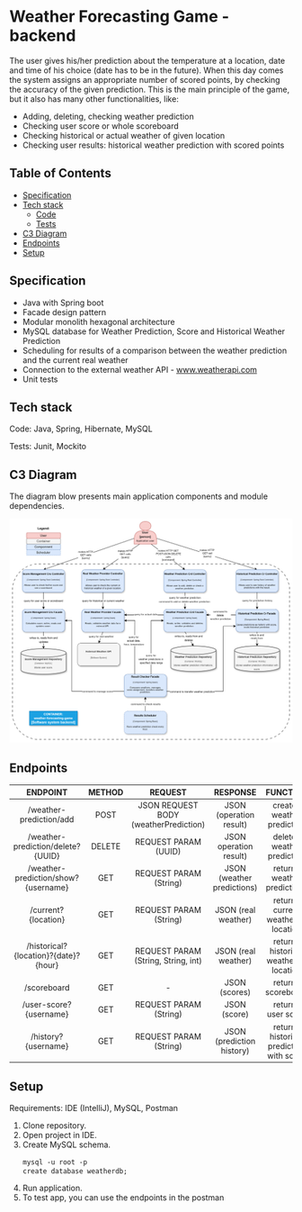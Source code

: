 # Weather Forecasting Game - backend

The user gives his/her prediction about the temperature at a location, date and time of his choice (date has to be in
the future). When this day comes the system assigns an appropriate number of scored points, by checking the accuracy of
the given prediction. This is the main principle of the game, but it also has many other functionalities, like:

- Adding, deleting, checking weather prediction
- Checking user score or whole scoreboard
- Checking historical or actual weather of given location
- Checking user results: historical weather prediction with scored points

## Table of Contents

- [Specification](#specification)
- [Tech stack](#tech-stack)
    - [Code](#code)
    - [Tests](#tests)
- [C3 Diagram](#c3-Diagram)
- [Endpoints](#endpoints)
- [Setup](#setup)

## Specification

- Java with Spring boot
- Facade design pattern
- Modular monolith hexagonal architecture
- MySQL database for Weather Prediction, Score and Historical Weather Prediction
- Scheduling for results of a comparison between the weather prediction and the current real weather
- Connection to the external weather API - www.weatherapi.com
- Unit tests

## Tech stack

Code: Java, Spring, Hibernate, MySQL

Tests: Junit, Mockito

## C3 Diagram

The diagram blow presents main application components and module dependencies.

![Architecture_v6.png](architecture%2FArchitecture_v6.png)

## Endpoints

|               ENDPOINT               | METHOD |                REQUEST                |          RESPONSE          |                 FUNCTION                 |
|:------------------------------------:|:------:|:-------------------------------------:|:--------------------------:|:----------------------------------------:|
|       /weather-prediction/add        |  POST  | JSON REQUEST BODY (weatherPrediction) |  JSON (operation result)   |        creates weather prediction        |
|  /weather-prediction/delete?{UUID}   | DELETE |         REQUEST PARAM (UUID)          |   JSON operation result)   |        deletes weather prediction        |
| /weather-prediction/show?{username}  |  GET   |        REQUEST PARAM (String)         | JSON (weather predictions) |       returns weather predictions        |
|         /current?{location}          |  GET   |        REQUEST PARAM (String)         |    JSON (real weather)     |   returns current weather of location    |
| /historical?{location}?{date}?{hour} |  GET   |  REQUEST PARAM (String, String, int)  |    JSON (real weather)     |  returns historical weather of location  |
|             /scoreboard              |  GET   |                   -                   |       JSON (scores)        |            returns scoreboard            |
|        /user-score?{username}        |  GET   |        REQUEST PARAM (String)         |        JSON (score)        |            returns user score            |
|         /history?{username}          |  GET   |        REQUEST PARAM (String)         | JSON (prediction history)  | returns historical prediction with score |

## Setup

Requirements: IDE (IntelliJ), MySQL, Postman

1. Clone repository.
2. Open project in IDE.
3. Create MySQL schema.
    ```
    mysql -u root -p
    create database weatherdb;
    ```
4. Run application.
5. To test app, you can use the endpoints in the postman
